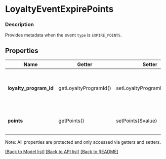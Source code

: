 # LoyaltyEventExpirePoints

### Description

Provides metadata when the event `type` is `EXPIRE_POINTS`.

## Properties
Name | Getter | Setter | Type | Description | Notes
------------ | ------------- | ------------- | ------------- | ------------- | -------------
**loyalty_program_id** | getLoyaltyProgramId() | setLoyaltyProgramId($value) | **string** | The Square-assigned ID of the &#x60;loyalty program&#x60;. | 
**points** | getPoints() | setPoints($value) | **int** | The number of points expired. | 

Note: All properties are protected and only accessed via getters and setters.

[[Back to Model list]](../../README.md#documentation-for-models) [[Back to API list]](../../README.md#documentation-for-api-endpoints) [[Back to README]](../../README.md)

